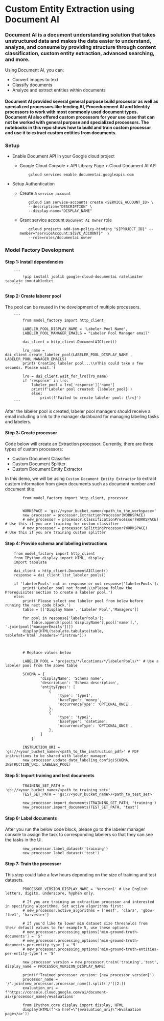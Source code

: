 # Custom Entity Extraction using Document AI

### Document AI is a document understanding solution that takes unstructured data and makes the data easier to understand, analyze, and consume by providing structure through content classification, custom entity extraction, advanced searching, and more.

Using Document AI, you can:

- Convert images to text
- Classify documents
- Analyze and extract entities within documents

#### Document AI provided several general purpose build processor as well as specialized processors like lending AI, Procedurement AI and Identity processors to work with most commonly used document types. Document AI also offered custom processors for your use case that can not be worked with general purpose and specialized processors. The notebooks in this repo shows how to build and train custom processor and use it to extract custom entities from documents. 


### Setup 

- Enable Document API in your Google cloud project
    - Google Cloud Console > API Library Page > Cloud Document AI API
        ```
            gcloud services enable documentai.googleapis.com
        ```
        
- Setup Authentication
    - Create a `service account`
        ```
            gcloud iam service-accounts create <SERVICE_ACCOUNT_ID> \
            --description="DESCRIPTION" \
            --display-name="DISPLAY_NAME"
        ```
    - Grant service account `Document AI Owner` role
        ```
            gcloud projects add-iam-policy-binding "${PROJECT_ID}" --member="serviceAccount:${SVC_ACCOUNT}"  \
            --role=roles/documentai.owner 
        ```
        
### Model Factory Development

#### Step 1: Install dependencies
        
        ```
            !pip install joblib google-cloud-documentai ratelimiter tabulate immutabledict
        ```
        
#### Step 2: Create laberer pool

The pool can be reused in the development of multiple processors. 

        ```
            from model_factory import http_client

            LABELER_POOL_DISPLAY_NAME = 'Labeler Pool Name',
            LABELER_POOL_MANAGER_EMAILS = "Labeler Pool Manager email"

            dai_client = http_client.DocumentAIClient()

            lro_name = dai_client.create_labeler_pool(LABELER_POOL_DISPLAY_NAME , LABELER_POOL_MANAGER_EMAILS)
            print('Creating labeler pool...\\nThis could take a few seconds. Please wait.')

            lro = dai_client.wait_for_lro(lro_name)
            if 'response' in lro:
                labeler_pool = lro['response']['name']
                print(f'Labeler pool created: {labeler_pool}')
                else:
                    print(f'Failed to create labeler pool: {lro}')
        ```

After the labeler pool is created, labeler pool managers should receive a email including a link to the manager dashboard for managing labeling tasks and labelers.


#### Step 3: Create processor

Code below will create an Extraction processor. Currently, there are three types of custom processors:

- Custom Document Classifier
- Custom Document Splitter 
- Custom Document Entity Extractor

In this demo, we will be using `Custom Document Entity Extractor` to extract custom information from given documents such as document number and document title

        
            from model_factory import http_client, processor

            
            WORKSPACE = 'gs://<your_bucket_name>/<path_to_the_workspace>'
            new_processor = processor.ExtractionProcessor(WORKSPACE)
            # new_processor = processor.ClassificationProcessor(WORKSPACE) # Use this if you are training for custom classifier
            # new_processor = processor.SplittingProcessor(WORKSPACE)      # Use this if you are training custom splitter
        
        
#### Step 4: Provide schema and labeling instructions

        
        from model_factory import http_client
        from IPython.display import HTML, display
        import tabulate

        dai_client = http_client.DocumentAIClient()
        response = dai_client.list_labeler_pools()

        if 'labelerPools' not in response or not response['labelerPools']:
            print('Labeler pool not found.\\nPlease follow the Prerequisites section to create a labeler pool.')
        else:
            print('Please select one labeler pool from below before running the next code block.')      
            table = [['Display Name', 'Labeler Pool','Managers']]

            for pool in response['labelerPools']:
                table.append([pool['displayName'],pool['name'],', '.join(pool['managerEmails'])])
            display(HTML(tabulate.tabulate(table, tablefmt='html',headers='firstrow')))
        
        
        
            # Replace values below

            LABELER_POOL = 'projects/*/locations/*/labelerPools/*' # Use a labeler pool from the above table

            SCHEMA = {
                    'displayName': 'Schema name',
                    'description': 'Schema description',
                    'entityTypes': [
                        {
                            'type': 'type1',
                            'baseType': 'money',
                            'occurrenceType': 'OPTIONAL_ONCE',
                        },
                        {
                            'type': 'type2',
                            'baseType': 'datetime',
                            'occurrenceType': 'OPTIONAL_ONCE',
                        },
                    ]
                }

            INSTRUCTION_URI = 'gs://<your_bucket_name>/<path_to_the_instruction_pdf>' # PDF instructions to be shared with labeler manager.
            new_processor.update_data_labeling_config(SCHEMA, INSTRUCTION_URI, LABELER_POOL)
        
        
#### Step 5: Import training and test documents

        
            TRAINING_SET_PATH = 'gs://<your_bucket_name>/<path_to_training_set>'
            TEST_SET_PATH = 'gs://<your_bucket_name>/<path_to_test_set>'

            new_processor.import_documents(TRAINING_SET_PATH, 'training')
            new_processor.import_documents(TEST_SET_PATH, 'test')
        
        
#### Step 6: Label documents

After you run the below code block, please go to the labeler manager console to assign the task to corresponding labelers so that they can see the tasks in the UI.

        
            new_processor.label_dataset('training')
            new_processor.label_dataset('test')
        
        
#### Step 7: Train the processor    

This step could take a few hours depending on the size of training and test datasets.

        
            PROCESSOR_VERSION_DISPLAY_NAME = 'Version1' # Use English letters, digits, underscore, hyphen only.

            # If you are training an extraction processor and interested in specifying algorithms. Set active algorithms first:
            # new_processor.active_algorithms = ['eesf', 'clara', 'gbow-flee1', 'harvester']

            # If you'd like to lower min dataset size thresholds from their default values to for example 5, use these options:
            # new_processor.processing_options['min-ground-truth-documents'] = '5'
            # new_processor.processing_options['min-ground-truth-documents-per-entity-type'] = '5'
            # new_processor.processing_options['min-ground-truth-entities-per-entity-type'] = '5'

            new_processor_version = new_processor.train('training','test', display_name = PROCESSOR_VERSION_DISPLAY_NAME)

            print(f'Trained processor version: {new_processor_version}')
            processor_name = '/'.join(new_processor.processor_name().split('/')[2:])
            evaluation_uri = f'https://console.cloud.google.com/ai/document-ai/{processor_name}/evaluations'

            from IPython.core.display import display, HTML
            display(HTML(f'<a href=\"{evaluation_uri}\">Evaluation page</a>'))
        